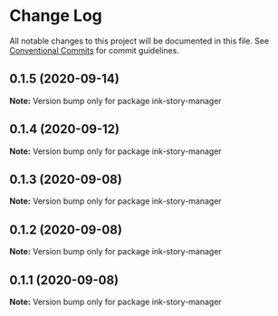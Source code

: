 # Change Log

All notable changes to this project will be documented in this file.
See [Conventional Commits](https://conventionalcommits.org) for commit guidelines.

## 0.1.5 (2020-09-14)

**Note:** Version bump only for package ink-story-manager





## 0.1.4 (2020-09-12)

**Note:** Version bump only for package ink-story-manager





## 0.1.3 (2020-09-08)

**Note:** Version bump only for package ink-story-manager

## 0.1.2 (2020-09-08)

**Note:** Version bump only for package ink-story-manager

## 0.1.1 (2020-09-08)

**Note:** Version bump only for package ink-story-manager
